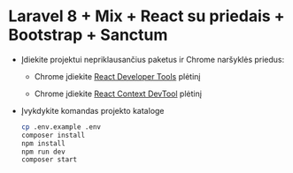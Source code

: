 # Laravel 8 + Mix + React su priedais + Bootstrap + Sanctum

- Įdiekite projektui nepriklausančius paketus ir Chrome naršyklės priedus:

  - Chrome įdiekite [React Developer Tools](https://chrome.google.com/webstore/detail/react-developer-tools/fmkadmapgofadopljbjfkapdkoienihi) plėtinį

  - Chrome įdiekite [React Context DevTool](https://chrome.google.com/webstore/detail/react-context-devtool/oddhnidmicpefilikhgeagedibnefkcf) plėtinį

- Įvykdykite komandas projekto kataloge

  ```bash
  cp .env.example .env
  composer install
  npm install
  npm run dev
  composer start
  ```
